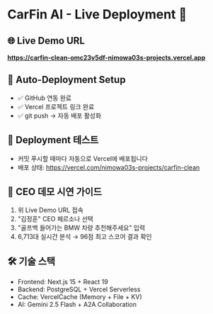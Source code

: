 # CarFin AI - Live Deployment 🚀

## 🌐 Live Demo URL
**https://carfin-clean-omc23v5df-nimowa03s-projects.vercel.app**

## 🔄 Auto-Deployment Setup
- ✅ GitHub 연동 완료
- ✅ Vercel 프로젝트 링크 완료
- ✅ git push → 자동 배포 활성화

## 📝 Deployment 테스트
- 커밋 푸시할 때마다 자동으로 Vercel에 배포됩니다
- 배포 상태: https://vercel.com/nimowa03s-projects/carfin-clean

## 🎯 CEO 데모 시연 가이드
1. 위 Live Demo URL 접속
2. "김정훈" CEO 페르소나 선택
3. "골프백 들어가는 BMW 차량 추천해주세요" 입력
4. 6,713대 실시간 분석 → 96점 최고 스코어 결과 확인

## 🛠️ 기술 스택
- Frontend: Next.js 15 + React 19
- Backend: PostgreSQL + Vercel Serverless
- Cache: VercelCache (Memory + File + KV)
- AI: Gemini 2.5 Flash + A2A Collaboration